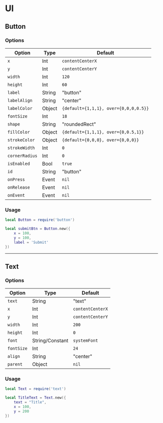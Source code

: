 # UI

## Button

### Options

|Option|Type|Default|
|------|----|-------|
|`x`|Int|`contentCenterX`|
|`y`|Int|`contentCenterY`|
|`width`|Int|`120`|
|`height`|Int|`60`|
|`label`|String|"button"|
|`labelAlign`|String|"center"|
|`labelColor`|Object|`{default={1,1,1}, over={0,0,0,0.5}}`|
|`fontSize`|Int|`18`|
|`shape`|String|"roundedRect"|
|`fillColor`|Object|`{default={1,1,1}, over={0,0.5,1}}`|
|`strokeColor`|Object|`{default={0,0,0}, over={0,0,0}}`|
|`strokeWidth`|Int|`0`|
|`cornerRadius`|Int|`0`|
|`isEnabled`|Bool|`true`|
|`id`|String|"button"|
|`onPress`|Event|`nil`|
|`onRelease`|Event|`nil`|
|`onEvent`|Event|`nil`|

### Usage

```lua
local Button = require('button')

local submitBtn = Button.new({
    x = 100,
    y = 100,
    label = 'Submit'
})
```

---

## Text

### Options

|Option|Type|Default|
|------|----|-------|
|`text`|String|"text"|
|`x`|Int|`contentCenterX`|
|`y`|Int|`contentCenterY`|
|`width`|Int|`200`|
|`height`|Int|`0`|
|`font`|String/Constant|`systemFont`|
|`fontSize`|Int|`24`|
|`align`|String|"center"|
|`parent`|Object|`nil`|

### Usage

```lua
local Text = require('text')

local TitleText = Text.new({
    text = "Title",
    x = 100,
    y = 200
})

```